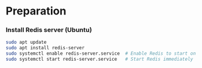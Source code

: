 # Preparation
### Install Redis server (Ubuntu)
```bash
sudo apt update
sudo apt install redis-server
sudo systemctl enable redis-server.service  # Enable Redis to start on boot
sudo systemctl start redis-server.service   # Start Redis immediately
```